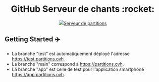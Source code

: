 <h1 align="center">
  GitHub Serveur de chants :rocket:
</h1>

<p align="center">
  <a href="https://partitions.ovh">
    <img src="favicon.ico">Serveur de partitions
  </a>
</p>

## Getting Started :airplane:

- La branche "test" est automatiquement déployé l'adresse <a href="https://test.partitions.ovh">https://test.partitions.ovh</a>.
- La branche "main" correspond à <a href="https://partitions.ovh">https://partitions.ovh</a>.
- La branche "app" est celle de test pour l'application smartphone <a href="https://app.partitions.ovh">https://app.partitions.ovh</a>.

